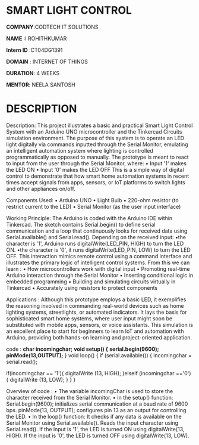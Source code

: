 # SMART LIGHT CONTROL

**COMPANY**:CODTECH IT SOLUTIONS

**NAME** :I ROHITHKUMAR

**Intern ID** :CT04DG1391

**DOMAIN** : INTERNET OF THINGS

**DURATION**: 4 WEEKS

**MENTOR**: NEELA SANTOSH

# DESCRIPTION 
Description: This project illustrates a basic and practical Smart Light Control System with an Arduino UNO microcontroller and the Tinkercad Circuits simulation environment. The purpose of this system is to operate an LED light digitally via commands inputted through the Serial Monitor, emulating an intelligent automation system where lighting is controlled programmatically as opposed to manually. The prototype is meant to react to input from the user through the Serial Monitor, where: • Input '1' makes the LED ON • Input '0' makes the LED OFF This is a simple way of digital control to demonstrate that how smart home automation systems in recent times accept signals from apps, sensors, or IoT platforms to switch lights and other appliances on/off.

Components Used: • Arduino UNO • Light Bulb • 220-ohm resistor (to restrict current to the LED) • Serial Monitor (as the user input interface)

Working Principle: The Arduino is coded with the Arduino IDE within Tinkercad. The sketch contains Serial.begin() to define serial communication and a loop that continuously looks for received data using Serial.available() and Serial.read(). Depending on the received input: •the character is '1', Arduino runs digitalWrite(LED_PIN, HIGH) to turn the LED ON. •the character is '0', it runs digitalWrite(LED_PIN, LOW) to turn the LED OFF. This interaction mimics remote control using a command interface and illustrates the primary logic of intelligent control systems. From this we can learn : • How microcontrollers work with digital input • Promoting real-time Arduino interaction through the Serial Monitor • Inserting conditional logic in embedded programming • Building and simulating circuits virtually in Tinkercad • Accurately using resistors to protect components

Applications : Although this prototype employs a basic LED, it exemplifies the reasoning involved in commanding real-world devices such as home lighting systems, streetlights, or automated indicators. It lays the basis for sophisticated smart home systems, where user input might soon be substituted with mobile apps, sensors, or voice assistants. This simulation is an excellent place to start for beginners to learn IoT and automation with Arduino, providing both hands-on learning and project-oriented application.

code : 
**char incomingchar;**
**void setup() {**
**serial.begin(9600);**
**pinMode(13,OUTPUT);**
}
void loop() {
if (serial.available()) {
incomingchar = serial.read();

if(incomingchar  == '1'){
digitalWrite (13, HIGH);
)elseif (incomingchar =='0') {
digitalWrite (13, LOW);
  }
 }
}

Overview of code : • The variable incomingChar is used to store the character received from the Serial Monitor. • In the setup() function: Serial.begin(9600); initializes serial communication at a baud rate of 9600 bps. pinMode(13, OUTPUT); configures pin 13 as an output for controlling the LED. • In the loop() function: It checks if any data is available on the Serial Monitor using Serial.available(). Reads the input character using Serial.read(). If the input is '1', the LED is turned ON using digitalWrite(13, HIGH). If the input is '0', the LED is turned OFF using digitalWrite(13, LOW).

